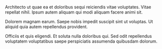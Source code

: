 Architecto ut quae ea et doloribus sequi reiciendis vitae voluptates. Vitae repellat nihil. Ipsum autem aliquam qui modi aliquam facere animi sit.
 Dolorem magnam earum. Saepe nobis impedit suscipit sint ut voluptas. Ut aliquid quia autem repellendus provident.
 Officiis et quis eligendi. Et soluta nulla doloribus qui. Sed odit repellendus voluptatem voluptatibus saepe perspiciatis assumenda quibusdam dolorum.